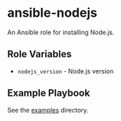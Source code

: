# ansible-nodejs

An Ansible role for installing Node.js.

## Role Variables

- `nodejs_version` - Node.js version

## Example Playbook

See the [examples](./examples/) directory.

